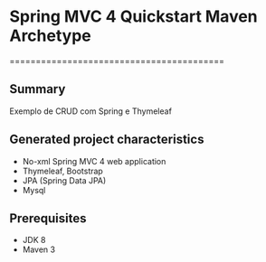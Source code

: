 # Spring MVC 4 Quickstart Maven Archetype
=========================================

Summary
-------
Exemplo de CRUD com Spring e Thymeleaf

Generated project characteristics
-------------------------
* No-xml Spring MVC 4 web application
* Thymeleaf, Bootstrap
* JPA (Spring Data JPA)
* Mysql 

Prerequisites
-------------

- JDK 8
- Maven 3
